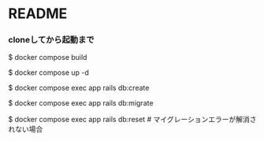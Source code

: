 # README

### cloneしてから起動まで

$ docker compose build

$ docker compose up -d

$ docker compose exec app rails db:create

$ docker compose exec app rails db:migrate

$ docker compose exec app rails db:reset # マイグレーションエラーが解消されない場合
